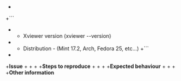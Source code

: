 +
+```
+ * Xviewer version (xviewer --version)
+ * Distribution - (Mint 17.2, Arch, Fedora 25, etc...)
+```
+
+**Issue**
+
+
+
+**Steps to reproduce**
+
+
+
+**Expected behaviour**
+
+
+
+**Other information**
